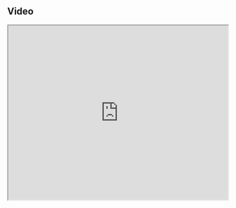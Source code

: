 ## Video

<iframe src="https://www.youtube.com/embed/IXZ6kr4VHQw?start=273&end=288" width="100%" height="400"></iframe>
